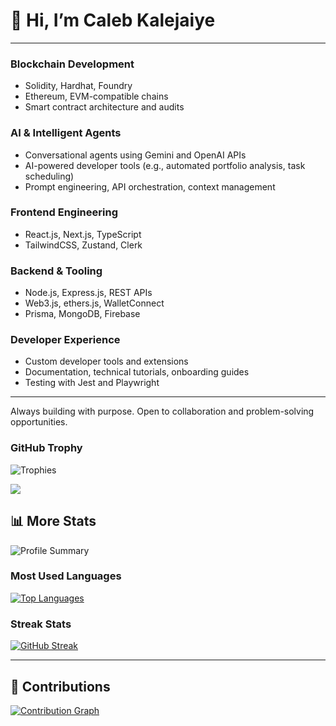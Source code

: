 # 👋 Hi, I’m Caleb Kalejaiye

---

### Blockchain Development

- Solidity, Hardhat, Foundry
- Ethereum, EVM-compatible chains
- Smart contract architecture and audits

### AI & Intelligent Agents

- Conversational agents using Gemini and OpenAI APIs
- AI-powered developer tools (e.g., automated portfolio analysis, task scheduling)
- Prompt engineering, API orchestration, context management

### Frontend Engineering

- React.js, Next.js, TypeScript
- TailwindCSS, Zustand, Clerk

### Backend & Tooling

- Node.js, Express.js, REST APIs
- Web3.js, ethers.js, WalletConnect
- Prisma, MongoDB, Firebase

### Developer Experience

- Custom developer tools and extensions
- Documentation, technical tutorials, onboarding guides
- Testing with Jest and Playwright

---

Always building with purpose. Open to collaboration and problem-solving opportunities.

### GitHub Trophy

![Trophies](https://github-profile-trophy.vercel.app/?username=heyrapto&theme=nord_dark)

![](https://komarev.com/ghpvc/?username=Elishaokon13&color=green) <br />

## 📊 More Stats

![Profile Summary](https://github-profile-summary-cards.vercel.app/api/cards/profile-details?username=heyrapto&theme=default)

### Most Used Languages

[![Top Languages](https://github-readme-stats.vercel.app/api/top-langs/?username=heyrapto&langs_count=5&theme=tokyonight&layout=compact)](https://github.com/heyrapto)

### Streak Stats

[![GitHub Streak](https://github-readme-streak-stats.herokuapp.com?user=heyrapto)](https://git.io/streak-stats)

---

## 📜 Contributions

[![Contribution Graph](https://github-readme-activity-graph.vercel.app/graph?username=heyrapto&theme=dracula)](https://github.com/heyrapto)
